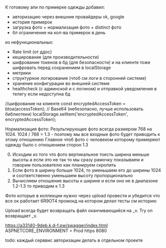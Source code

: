 ﻿
К готовому апи по примерке одежды
добавил:
- авторизацию через внешние провайдеры vk, google
- история примерок
- загрузка фото + нормализация фото + distinct фото
- бл ограничение на кол-ва примерок в день

из нефункциональных:
- Rate limit (от ддос)
- кеширование (для производительности)
- шифрование токенов в бд (для безопасности) и на клиенте тоже шифровать перед сохранением в localStorage
- метрики
- структурное логирование (чтоб см логи в сторонней системе)
- хранение конфигурации во внешней системе
- healthcheck (с админской и с логином) и отправкой уведомления в телегу если недоступна бд

//шифрование на клиенте
const encryptedAccessToken = btoa(accessToken); // Base64 (небезопасно, лучше использовать библиотеки)
localStorage.setItem('encryptedAccessToken', encryptedAccessToken);

Нормализация фото:
Результирующее фото всегда размером 768 на 1024. 1024 / 768 = 1.3 - поэтому мы все входные фото будет приводить к этому отношению
Главное чтоб фото с человеком которому примеряют одежду было с отношением сторон 1.3

0. Исходим из того что фото вертикальное тоесть ширина меньше высоты
а если это не так то мы сразу рамочку показываем и говорим пользователю как планируем скропить
1. Если фото в ширину больше 1024, то уменьшаем его до ширины 1024 и соответственно уменьшаем высоту пропорционально
2. Вычисляем отношение высоты к ширине и если оно не в диапазоне 1.2-1.3 то приводим к 1.3


Фото которые в коллекции нужно через upload провести и убедится что все ок работает
6R9OT4 промокд на котором делал тесты   см историю


Upload всегда будет возвращать файл оканчивающийся на _v.
Try on возвращает _v.


https://a33140-9deb.k.d-f.pw/swagger/index.html
ASPNETCORE_ENVIRONMENT = Prod
https 8080


todo:
каждый серввис авторизации делать в отдельном проекте
